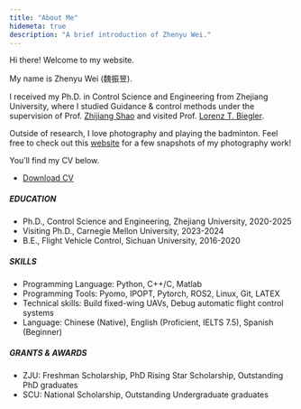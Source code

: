 ```yaml
---
title: "About Me"
hidemeta: true
description: "A brief introduction of Zhenyu Wei."
---
```

Hi there! Welcome to my website.

My name is Zhenyu Wei (魏振昱).

I received my Ph.D. in Control Science and Engineering from Zhejiang University, where I studied Guidance & control methods under the supervision of Prof. [Zhijiang Shao](https://person.zju.edu.cn/en/zjshao#0) and visited Prof. [Lorenz T. Biegler](https://numero.cheme.cmu.edu/).

Outside of research, I love photography and playing the badminton. Feel free to check out this [website](https://500px.com.cn/weizy) for a few snapshots of my photography work!

You’ll find my CV below.

+ [Download CV](/CV_Zhenyu.pdf)

<!--+ [Download Resume](/Resume0629.pdf)-->
##### EDUCATION
+ Ph.D., Control Science and Engineering, Zhejiang University, 2020-2025
+ Visiting Ph.D., Carnegie Mellon University, 2023-2024
+ B.E., Flight Vehicle Control, Sichuan University, 2016-2020

##### SKILLS
+ Programming Language: Python, C++/C, Matlab
+ Programming Tools: Pyomo, IPOPT, Pytorch, ROS2, Linux, Git, LATEX
+ Technical skills: Build fixed-wing UAVs, Debug automatic flight control systems
+ Language: Chinese (Native), English (Proficient, IELTS 7.5), Spanish (Beginner)
  
##### GRANTS & AWARDS
+ ZJU: Freshman Scholarship, PhD Rising Star Scholarship, Outstanding PhD graduates
+ SCU: National Scholarship, Outstanding Undergraduate graduates